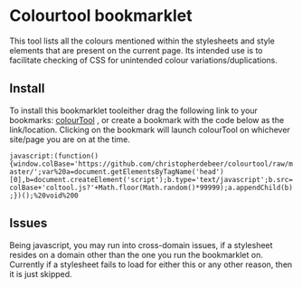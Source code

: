 Colourtool bookmarklet
======================

This tool lists all the colours mentioned within the stylesheets and style elements that are present on the current page. Its intended use is to facilitate checking of CSS for unintended colour variations/duplications.

## Install

To install this bookmarklet tooleither drag the following link to your bookmarks: <a href="javascript:(function(){window.colBase='https://github.com/christopherdebeer/colourtool/raw/master/';var%20a=document.getElementsByTagName('head')[0],b=document.createElement('script');b.type='text/javascript';b.src=colBase+'coltool.js?'+Math.floor(Math.random()*99999);a.appendChild(b);})();%20void%200">colourTool</a> , or create a bookmark with the code below as the link/location. Clicking on the bookmark will launch colourTool on whichever site/page you are on at the time.

`javascript:(function(){window.colBase='https://github.com/christopherdebeer/colourtool/raw/master/';var%20a=document.getElementsByTagName('head')[0],b=document.createElement('script');b.type='text/javascript';b.src=colBase+'coltool.js?'+Math.floor(Math.random()*99999);a.appendChild(b);})();%20void%200`


## Issues

Being javascript, you may run into cross-domain issues, if a stylesheet resides on a domain other than the one you run the bookmarklet on. Currently if a stylesheet fails to load for either this or any other reason, then it is just skipped.



